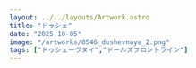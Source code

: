```yaml
---
layout: ../../layouts/Artwork.astro
title: "ドゥシェ"
date: "2025-10-05"
image: "/artworks/0546_dushevnaya_2.png"
tags: ["ドゥシェーヴヌイ","ドールズフロントライン"]
---
```


